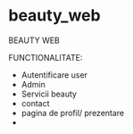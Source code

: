# beauty_web

BEAUTY WEB

FUNCTIONALITATE:
- Autentificare user
- Admin
- Servicii beauty
- contact
- pagina de profil/ prezentare
- 

